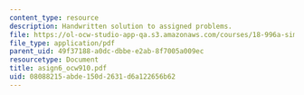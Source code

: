```yaml
---
content_type: resource
description: Handwritten solution to assigned problems.
file: https://ol-ocw-studio-app-qa.s3.amazonaws.com/courses/18-996a-simplicity-theory-spring-2004/08088215abde150d2631d6a122656b62_asign6_ocw910.pdf
file_type: application/pdf
parent_uid: 49f37188-a0dc-dbbe-e2ab-8f7005a009ec
resourcetype: Document
title: asign6_ocw910.pdf
uid: 08088215-abde-150d-2631-d6a122656b62
---
```

